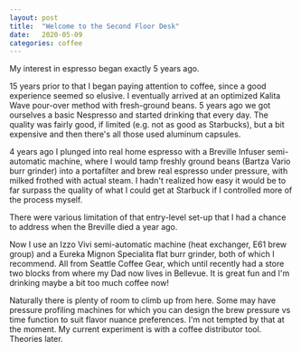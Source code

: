 ```yaml
---
layout: post
title:  "Welcome to the Second Floor Desk"
date:   2020-05-09
categories: coffee
---
```

My interest in espresso began exactly 5 years ago. 

15 years prior to that I began paying attention to coffee, since a good experience seemed so elusive.  I eventually arrived at an optimized Kalita Wave pour-over method with fresh-ground beans.   5 years ago we got ourselves a basic Nespresso and started drinking that every day.   The quality was fairly good, if limited (e.g. not as good as Starbucks), but a bit expensive and then there's all those used aluminum capsules.

4 years ago I plunged into real home espresso with a Breville Infuser semi-automatic machine, where I would tamp freshly ground beans (Bartza Vario burr grinder) into a portafilter and brew real espresso under pressure, with milked frothed with actual steam.   I hadn't realized how easy it would be to far surpass the quality of what I could get at Starbuck if I controlled more of the process myself.

There were various limitation of that entry-level set-up that I had a chance to address when the Breville died a year ago.

Now I use an Izzo Vivi semi-automatic machine (heat exchanger, E61 brew group) and a Eureka Mignon Specialita flat burr grinder, both of which I recommend.  All from Seattle Coffee Gear, which until recently had a store two blocks from where my Dad now lives in Bellevue.  It is great fun and I'm drinking maybe a bit too much coffee now!  

Naturally there is plenty of room to climb up from here. Some may have pressure profiling machines for which you can design the brew pressure vs time function to suit flavor nuance preferences.  I'm not tempted by that at the moment. My current experiment is with a coffee distributor tool.  Theories later.


